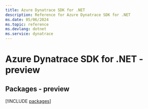 ```yaml
---
title: Azure Dynatrace SDK for .NET
description: Reference for Azure Dynatrace SDK for .NET
ms.date: 05/06/2024
ms.topic: reference
ms.devlang: dotnet
ms.service: dynatrace
---
```

# Azure Dynatrace SDK for .NET - preview
## Packages - preview
[!INCLUDE [packages](dynatrace-index.md)]